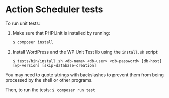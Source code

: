 # Action Scheduler tests

To run unit tests:

1. Make sure that PHPUnit is installed by running:
    ```
    $ composer install
    ```

2. Install WordPress and the WP Unit Test lib using the `install.sh` script:
    ```
    $ tests/bin/install.sh <db-name> <db-user> <db-password> [db-host] [wp-version] [skip-database-creation]
    ```

You may need to quote strings with backslashes to prevent them from being processed by the shell or other programs.

Then, to run the tests:
    ```
    $ composer run test
    ```
